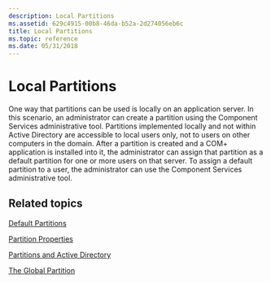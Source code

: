 ```yaml
---
description: Local Partitions
ms.assetid: 629c4915-00b8-46da-b52a-2d274056eb6c
title: Local Partitions
ms.topic: reference
ms.date: 05/31/2018
---
```


# Local Partitions

One way that partitions can be used is locally on an application server. In this scenario, an administrator can create a partition using the Component Services administrative tool. Partitions implemented locally and not within Active Directory are accessible to local users only, not to users on other computers in the domain. After a partition is created and a COM+ application is installed into it, the administrator can assign that partition as a default partition for one or more users on that server. To assign a default partition to a user, the administrator can use the Component Services administrative tool.

## Related topics

<dl> <dt>

[Default Partitions](default-partitions.md)
</dt> <dt>

[Partition Properties](partition-properties.md)
</dt> <dt>

[Partitions and Active Directory](partitions-and-active-directory.md)
</dt> <dt>

[The Global Partition](the-global-partition.md)
</dt> </dl>

 

 



